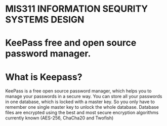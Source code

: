    # MIS311 INFORMATION SEQURITY SYSTEMS DESIGN
# KeePass free and open source password manager.


# What is Keepass?
KeePass is a free open source password manager, which helps you to manage your passwords in a secure way. You can store all your passwords in one database, which is locked with a master key. So you only have to remember one single master key to unlock the whole database. Database files are encrypted using the best and most secure encryption algorithms currently known (AES-256, ChaCha20 and Twofish)
